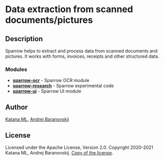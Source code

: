 # Data extraction from scanned documents/pictures

## Description

Sparrow helps to extract and process data from scanned documents and pictures. It works with forms, invoices, receipts and other structured data.

### Modules

* **[sparrow-ocr](https://github.com/katanaml/sparrow/tree/main/sparrow-ocr)** - Sparrow OCR module
* **[sparrow-research](https://github.com/katanaml/sparrow/tree/main/sparrow-research)** - Sparrow experimental code
* **[sparrow-ui](https://github.com/katanaml/sparrow/tree/main/sparrow-ui)** - Sparrow UI module

## Author

[Katana ML](https://katanaml.io), [Andrej Baranovskij](https://github.com/abaranovskis-redsamurai)

## License

Licensed under the Apache License, Version 2.0. Copyright 2020-2021 Katana ML, Andrej Baranovskij. [Copy of the license](https://github.com/katanaml/sparrow/blob/main/LICENSE).
